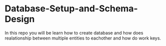 # Database-Setup-and-Schema-Design
In this repo you will be learn how to create database and how does realationship between multiple entities  to eachother and how do work keys.
